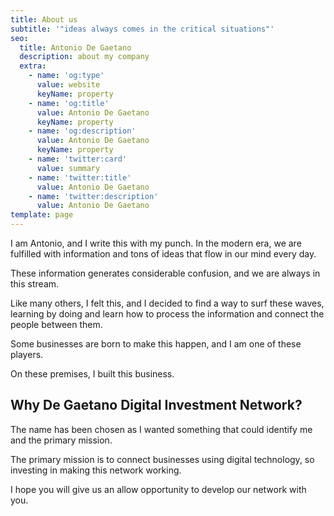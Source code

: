 ```yaml
---
title: About us
subtitle: '"ideas always comes in the critical situations"'
seo:
  title: Antonio De Gaetano
  description: about my company
  extra:
    - name: 'og:type'
      value: website
      keyName: property
    - name: 'og:title'
      value: Antonio De Gaetano
      keyName: property
    - name: 'og:description'
      value: Antonio De Gaetano
      keyName: property
    - name: 'twitter:card'
      value: summary
    - name: 'twitter:title'
      value: Antonio De Gaetano
    - name: 'twitter:description'
      value: Antonio De Gaetano
template: page
---
```

I am Antonio, and I write this with my punch. In
 the modern era, we are fulfilled with information and tons of ideas 
that flow in our mind every day. 

These information generates considerable confusion, and we are always in this stream. 

Like
 many others, I felt this, and I decided to find a way to surf these 
waves, learning by doing and learn how to process the information and 
connect the people between them.

Some businesses are born to make this happen, and I am one of these players. 

On these premises, I built this business. 

## Why De Gaetano Digital Investment Network?

The name has been chosen as I wanted something that could identify me and the primary mission. 

The primary mission is to connect businesses using digital technology, so investing in making this network working. 

I hope you will give us an allow opportunity to develop our network with you. 
